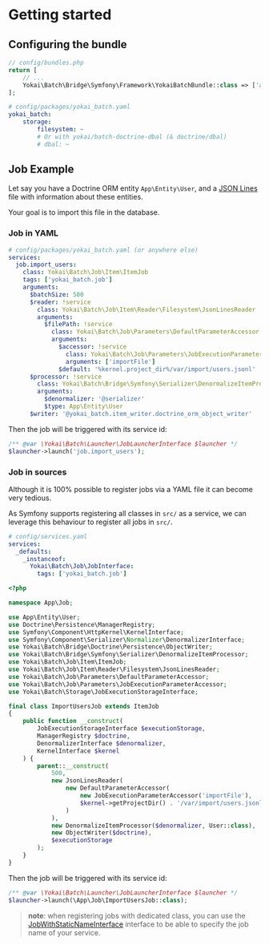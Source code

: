 # Getting started

## Configuring the bundle

```php
// config/bundles.php
return [
    // ...
    Yokai\Batch\Bridge\Symfony\Framework\YokaiBatchBundle::class => ['all' => true],
];
```

```yaml
# config/packages/yokai_batch.yaml
yokai_batch:
    storage:
        filesystem: ~
        # Or with yokai/batch-doctrine-dbal (& doctrine/dbal)
        # dbal: ~
```

## Job Example

Let say you have a Doctrine ORM entity `App\Entity\User`,
and a [JSON Lines](https://jsonlines.org/) file with information about these entities.

Your goal is to import this file in the database.

### Job in YAML

```yaml
# config/packages/yokai_batch.yaml (or anywhere else)
services:
  job.import_users:
    class: Yokai\Batch\Job\Item\ItemJob
    tags: ['yokai_batch.job']
    arguments:
      $batchSize: 500
      $reader: !service
        class: Yokai\Batch\Job\Item\Reader\Filesystem\JsonLinesReader
        arguments:
          $filePath: !service
            class: Yokai\Batch\Job\Parameters\DefaultParameterAccessor
            arguments:
              $accessor: !service
                class: Yokai\Batch\Job\Parameters\JobExecutionParameterAccessor
                arguments: ['importFile']
              $default: '%kernel.project_dir%/var/import/users.jsonl'
      $processor: !service
        class: Yokai\Batch\Bridge\Symfony\Serializer\DenormalizeItemProcessor
        arguments:
          $denormalizer: '@serializer'
          $type: App\Entity\User
      $writer: '@yokai_batch.item_writer.doctrine_orm_object_writer'
```

Then the job will be triggered with its service id:

```php
/** @var \Yokai\Batch\Launcher\JobLauncherInterface $launcher */
$launcher->launch('job.import_users');
```

### Job in sources

Although it is 100% possible to register jobs via a YAML file it can become very tedious.

As Symfony supports registering all classes in `src/` as a service,
we can leverage this behaviour to register all jobs in `src/`.

```yaml
# config/services.yaml
services:
  _defaults:
    _instanceof:
      Yokai\Batch\Job\JobInterface:
        tags: ['yokai_batch.job']
```

```php
<?php

namespace App\Job;

use App\Entity\User;
use Doctrine\Persistence\ManagerRegistry;
use Symfony\Component\HttpKernel\KernelInterface;
use Symfony\Component\Serializer\Normalizer\DenormalizerInterface;
use Yokai\Batch\Bridge\Doctrine\Persistence\ObjectWriter;
use Yokai\Batch\Bridge\Symfony\Serializer\DenormalizeItemProcessor;
use Yokai\Batch\Job\Item\ItemJob;
use Yokai\Batch\Job\Item\Reader\Filesystem\JsonLinesReader;
use Yokai\Batch\Job\Parameters\DefaultParameterAccessor;
use Yokai\Batch\Job\Parameters\JobExecutionParameterAccessor;
use Yokai\Batch\Storage\JobExecutionStorageInterface;

final class ImportUsersJob extends ItemJob
{
    public function __construct(
        JobExecutionStorageInterface $executionStorage,
        ManagerRegistry $doctrine,
        DenormalizerInterface $denormalizer,
        KernelInterface $kernel
    ) {
        parent::__construct(
            500,
            new JsonLinesReader(
                new DefaultParameterAccessor(
                    new JobExecutionParameterAccessor('importFile'),
                    $kernel->getProjectDir() . '/var/import/users.jsonl'
                )
            ),
            new DenormalizeItemProcessor($denormalizer, User::class),
            new ObjectWriter($doctrine),
            $executionStorage
        );
    }
}
```

Then the job will be triggered with its service id:

```php
/** @var \Yokai\Batch\Launcher\JobLauncherInterface $launcher */
$launcher->launch(\App\Job\ImportUsersJob::class);
```

> **note**: when registering jobs with dedicated class, you can use the
> [JobWithStaticNameInterface](../src/JobWithStaticNameInterface.php) interface
> to be able to specify the job name of your service.
